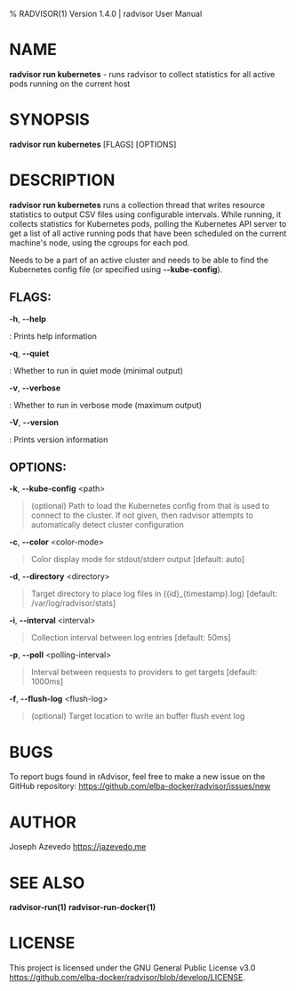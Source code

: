 % RADVISOR(1) Version 1.4.0 | radvisor User Manual

NAME
====

**radvisor run kubernetes** - runs radvisor to collect statistics for all active pods running on the current host

SYNOPSIS
========

**radvisor run kubernetes** \[FLAGS\] \[OPTIONS\]

DESCRIPTION
===========

**radvisor run kubernetes** runs a collection thread that writes resource statistics to
output CSV files using configurable intervals. While running, it collects statistics for Kubernetes pods, polling the Kubernetes API server to get a list of all active running pods that have been scheduled on the current machine's node, using the cgroups for each pod.

Needs to be a part of an active cluster and needs to be able to find the Kubernetes config file (or specified using **\--kube-config**).

FLAGS:
------

**-h**, **\--help**

:   Prints help information

**-q**, **\--quiet**

:   Whether to run in quiet mode (minimal output)

**-v**, **\--verbose**

:   Whether to run in verbose mode (maximum output)

**-V**, **\--version**

:   Prints version information

OPTIONS:
--------

**-k**, **\--kube-config** \<path\>

> (optional) Path to load the Kubernetes config from that is used to connect to the cluster. If not given, then radvisor attempts to automatically detect cluster configuration

**-c**, **\--color** \<color-mode\>

> Color display mode for stdout/stderr output \[default: auto\]

**-d**, **\--directory** \<directory\>

> Target directory to place log files in ({id}\_{timestamp}.log) \[default: /var/log/radvisor/stats\]

**-i**, **\--interval** \<interval\>

> Collection interval between log entries \[default: 50ms\]

**-p**, **\--poll** \<polling-interval\>

> Interval between requests to providers to get targets \[default: 1000ms\]

**-f**, **\--flush-log** \<flush-log\>

> (optional) Target location to write an buffer flush event log

BUGS
====

To report bugs found in rAdvisor, feel free to make a new issue on the GitHub repository:
<https://github.com/elba-docker/radvisor/issues/new>

AUTHOR
======

Joseph Azevedo <https://jazevedo.me>

SEE ALSO
========

**radvisor-run(1)**
**radvisor-run-docker(1)**

LICENSE
=======

This project is licensed under the GNU General Public License v3.0 <https://github.com/elba-docker/radvisor/blob/develop/LICENSE>.

